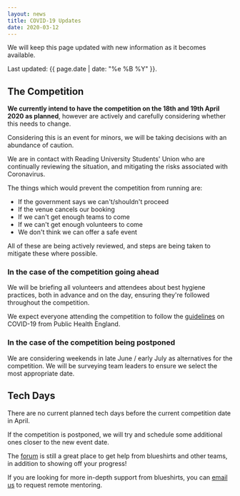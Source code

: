 ```yaml
---
layout: news
title: COVID-19 Updates
date: 2020-03-12
---
```


We will keep this page updated with new information as it becomes available.

Last updated: {{ page.date | date: "%e %B %Y" }}.

## The Competition

**We currently intend to have the competition on the 18th and 19th April 2020 as planned**, however are actively and carefully considering whether this needs to change.

Considering this is an event for minors, we will be taking decisions with an abundance of caution.

We are in contact with Reading University Students' Union who are continually reviewing the situation, and mitigating the risks associated with Coronavirus.

The things which would prevent the competition from running are:

- If the government says we can't/shouldn't proceed
- If the venue cancels our booking
- If we can't get enough teams to come
- If we can't get enough volunteers to come
- We don't think we can offer a safe event

All of these are being actively reviewed, and steps are being taken to mitigate these where possible.

### In the case of the competition going ahead

We will be briefing all volunteers and attendees about best hygiene practices, both in advance and on the day, ensuring they're followed throughout the competition.

We expect everyone attending the competition to follow the [guidelines][phe-guidelines] on COVID-19 from Public Health England.

### In the case of the competition being postponed

We are considering weekends in late June / early July as alternatives for the competition. We will be surveying team leaders to ensure we select the most appropriate date.

## Tech Days

There are no current planned tech days before the current competition date in April.

If the competition is postponed, we will try and schedule some additional ones closer to the new event date.

The [forum][forum] is still a great place to get help from blueshirts and other teams, in addition to showing off your progress!

If you are looking for more in-depth support from blueshirts, you can [email us][teams-email] to request remote mentoring.

[phe-guidelines]: https://www.gov.uk/government/publications/guidance-to-educational-settings-about-covid-19/guidance-to-educational-settings-about-covid-19
[forum]: https://studentrobotics.org/forum/
[teams-email]: mailto:teams@studentrobotics.org
